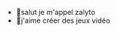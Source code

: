 - 👋salut je m'appel zalyto
- 👀j'aime créer des jeux vidéo


<!---
zalyto/zalyto is a ✨ special ✨ repository because its `README.md` (this file) appears on your GitHub profile.
You can click the Preview link to take a look at your changes.
--->
